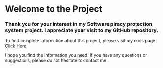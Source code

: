 # Welcome to the Project
### Thank you for your interest in my Software piracy protection system project. I appreciate your visit to my GitHub repository.

To find complete information about this project, please visit my docs page [Click Here](https://github.com/thaparoshan/software_piracy_protection_system/).

I hope you find the information you need. If you have any questions or suggestions, please do not hesitate to contact me.


